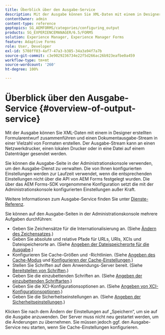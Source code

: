```yaml
---
title: Überblick über den Ausgabe-Service
description: Mit der Ausgabe können Sie XML-Daten mit einem in Designer erstellten Formularentwurf zusammenführen und einen Dokumentausgabe-Stream in einer Vielzahl von Formaten erstellen.
contentOwner: admin
content-type: reference
geptopics: SG_AEMFORMS/categories/configuring_output
products: SG_EXPERIENCEMANAGER/6.5/FORMS
solution: Experience Manager, Experience Manager Forms
feature: Adaptive Forms
role: User, Developer
exl-id: 5708ff03-4af7-47a3-b385-34a3a94f7a7b
source-git-commit: c3e9029236734e22f5d266ac26b923eafbe0a459
workflow-type: tm+mt
source-wordcount: '260'
ht-degree: 100%

---
```


# Überblick über den Ausgabe-Service {#overview-of-output-service}

Mit der Ausgabe können Sie XML-Daten mit einem in Designer erstellten Formularentwurf zusammenführen und einen Dokumentausgabe-Stream in einer Vielzahl von Formaten erstellen. Der Ausgabe-Stream kann an einen Netzwerkdrucker, einen lokalen Drucker oder in eine Datei auf einem Datenträger gesendet werden.

Sie können die Ausgabe-Seite in der Administrationskonsole verwenden, um den Ausgabe-Dienst zu verwalten. Die von Ihnen konfigurierten Einstellungen werden zur Laufzeit verwendet, wenn die entsprechenden Einstellungen nicht über die API von AEM Forms festgelegt wurden. Die über das AEM Forms-SDK vorgenommene Konfiguration setzt die mit der Administrationskonsole konfigurierten Einstellungen außer Kraft.

Weitere Informationen zum Ausgabe-Service finden Sie unter [Dienste-Referenz](https://www.adobe.com/go/learn_aemforms_services_61_de).

Sie können auf den Ausgabe-Seiten in der Administrationskonsole mehrere Aufgaben durchführen:

* Geben Sie Zeichensätze für die Internationalisierung an. (Siehe [Ändern des Zeichensatzes](/help/forms/using/admin-help/change-character-set.md#change-the-character-set).)
* Geben Sie absolute und relative Pfade für URLs, URIs, XCIs und Dateispeicherorte an. (Siehe [Angeben der Dateispeicherorte für die Ausgabe](/help/forms/using/admin-help/specify-file-locations-output.md#specify-file-locations-for-output).) 
* Konfigurieren Sie Cache-Größen und -Richtlinien. (Siehe [Angeben des Cache-Modus](/help/forms/using/admin-help/configuring-caching-output.md#specifying-the-cache-mode) und [Konfigurieren der Cache-Einstellungen](/help/forms/using/admin-help/configuring-caching-output.md#configuring-cache-settings).)
* Stellen Sie Schriften auf dem Anwendungs-Server bereit. (Siehe [Bereitstellen von Schriften](/help/forms/using/admin-help/make-fonts-available.md#make-fonts-available).)
* Geben Sie die einzubettenden Schriften an. (Siehe [Angeben der einzubettenden Schriftarten](/help/forms/using/admin-help/specify-fonts-embed.md#specify-fonts-to-embed).)
* Geben Sie die XCI-Konfigurationsoptionen an. (Siehe [Angeben von XCI-Konfigurationsoptionen](/help/forms/using/admin-help/specify-xci-configuration-options.md#specify-xci-configuration-options).)
* Geben Sie die Sicherheitseinstellungen an. (Siehe [Angeben der Sicherheitseinstellungen](/help/forms/using/admin-help/specify-security-settings.md#specify-security-settings).)

Klicken Sie nach dem Ändern der Einstellungen auf „Speichern“, um sie auf die Ausgabe anzuwenden. Der Server muss nicht neu gestartet werden, um die Änderungen zu übernehmen. Sie müssen jedoch ggf. den Ausgabe-Service neu starten, wenn Sie Cache-Einstellungen konfigurieren.

